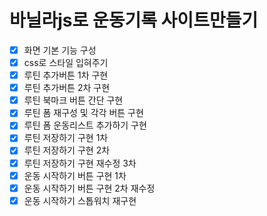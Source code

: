 # 바닐라js로 운동기록 사이트만들기

- [x] 화면 기본 기능 구성
- [x] css로 스타일 입혀주기
- [x] 루틴 추가버튼 1차 구현
- [x] 루틴 추가버튼 2차 구현
- [x] 루틴 북마크 버튼 간단 구현
- [x] 루틴 폼 재구성 및 각각 버튼 구현
- [x] 루틴 폼 운동리스트 추가하기 구현
- [x] 루틴 저장하기 구현 1차
- [x] 루틴 저장하기 구현 2차
- [x] 루틴 저장하기 구현 재수정 3차
- [x] 운동 시작하기 버튼 구현 1차
- [x] 운동 시작하기 버튼 구현 2차 재수정 
- [x] 운동 시작하기 스톱워치 재구현